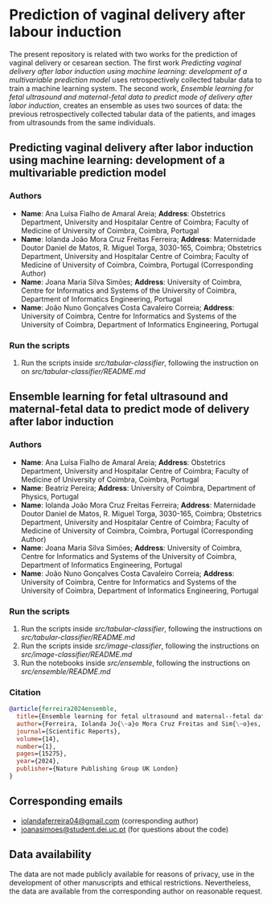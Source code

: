 # Prediction of vaginal delivery after labour induction

The present repository is related with two works for the prediction of vaginal delivery or cesarean section. The first work *Predicting vaginal delivery after labor induction using machine learning: development of a multivariable prediction model*  uses retrospectively collected tabular data to train a machine learning system. The second work, *Ensemble learning for fetal ultrasound and maternal-fetal data to predict mode of delivery after labor induction*, creates an ensemble as uses two sources of data: the previous retrospectively collected tabular data of the patients, and images from ultrasounds from the same individuals.

## Predicting vaginal delivery after labor induction using machine learning: development of a multivariable prediction model

### Authors

- **Name**: Ana Luísa Fialho de Amaral Areia; **Address**: Obstetrics Department, University and Hospitalar Centre of Coimbra; Faculty of Medicine of University of Coimbra, Coimbra, Portugal
- **Name**: Iolanda João Mora Cruz Freitas Ferreira; **Address**: Maternidade Doutor Daniel de Matos, R. Miguel Torga, 3030-165, Coimbra; Obstetrics Department, University and Hospitalar Centre of Coimbra; Faculty of Medicine of University of Coimbra, Coimbra, Portugal (Corresponding Author)
- **Name**: Joana Maria Silva Simões; **Address**: University of Coimbra, Centre for Informatics and Systems of the University of Coimbra, Department of Informatics Engineering, Portugal
- **Name**: João Nuno Gonçalves Costa Cavaleiro Correia; **Address**: University of Coimbra, Centre for Informatics and Systems of the University of Coimbra, Department of Informatics Engineering, Portugal

### Run the scripts

1. Run the scripts inside *src/tabular-classifier*, following the instruction on on *src/tabular-classifier/README.md*

## Ensemble learning for fetal ultrasound and maternal-fetal data to predict mode of delivery after labor induction

### Authors

- **Name**: Ana Luísa Fialho de Amaral Areia; **Address**: Obstetrics Department, University and Hospitalar Centre of Coimbra; Faculty of Medicine of University of Coimbra, Coimbra, Portugal
- **Name**: Beatriz Pereira; **Address**: University of Coimbra, Department of Physics, Portugal
- **Name**: Iolanda João Mora Cruz Freitas Ferreira; **Address**: Maternidade Doutor Daniel de Matos, R. Miguel Torga, 3030-165, Coimbra; Obstetrics Department, University and Hospitalar Centre of Coimbra; Faculty of Medicine of University of Coimbra, Coimbra, Portugal (Corresponding Author)
- **Name**: Joana Maria Silva Simões; **Address**: University of Coimbra, Centre for Informatics and Systems of the University of Coimbra, Department of Informatics Engineering, Portugal
- **Name**: João Nuno Gonçalves Costa Cavaleiro Correia; **Address**: University of Coimbra, Centre for Informatics and Systems of the University of Coimbra, Department of Informatics Engineering, Portugal

### Run the scripts

1. Run the scripts inside *src/tabular-classifier*, following the instructions on *src/tabular-classifier/README.md*
2. Run the scripts inside *src/image-classifier*, following the instructions on *src/image-classifier/README.md*
3. Run the notebooks inside *src/ensemble*, following the instructions on *src/ensemble/README.md*

### Citation

```bibtex
@article{ferreira2024ensemble,
  title={Ensemble learning for fetal ultrasound and maternal--fetal data to predict mode of delivery after labor induction},
  author={Ferreira, Iolanda Jo{\~a}o Mora Cruz Freitas and Sim{\~o}es, Joana Maria Silva and Pereira, Beatriz and Correia, Jo{\~a}o Nuno Gon{\c{c}}alves Costa Cavaleiro and de Amaral Areia, Ana Lu{\'\i}sa Fialho},
  journal={Scientific Reports},
  volume={14},
  number={1},
  pages={15275},
  year={2024},
  publisher={Nature Publishing Group UK London}
}
```

## Corresponding emails

- <iolandaferreira04@gmail.com> (corresponding author)
- <joanasimoes@student.dei.uc.pt> (for questions about the code)

## Data availability

The data are not made publicly available for reasons of privacy, use in the development of other manuscripts and ethical restrictions. Nevertheless, the data are available from the corresponding author on reasonable request.
